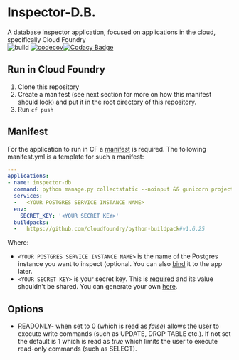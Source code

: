 # Inspector-D.B.
A database inspector application, focused on applications in the cloud, specifically Cloud Foundry  
![build](https://travis-ci.org/asherbar/InspectorDB.svg?branch=master)
[![codecov](https://codecov.io/gh/asherbar/InspectorDB/branch/master/graph/badge.svg)](https://codecov.io/gh/asherbar/InspectorDB)[![Codacy Badge](https://api.codacy.com/project/badge/Grade/ebad02177e8b423f82dde15521bf9c7e)](https://www.codacy.com/app/asherbar/Inspector-D.B.?utm_source=github.com&amp;utm_medium=referral&amp;utm_content=asherbar/Inspector-D.B.&amp;utm_campaign=Badge_Grade)
## Run in Cloud Foundry
1.  Clone this repository
1.  Create a manifest (see next section for more on how this manifest should look) and put it in the root directory of this repository.
1.  Run `cf push`

## Manifest
For the application to run in CF a [manifest](https://docs.cloudfoundry.org/devguide/deploy-apps/manifest.html) is required. The following manifest.yml is a template for such a manifest:
```yaml
---
applications:
- name: inspector-db
  command: python manage.py collectstatic --noinput && gunicorn project.wsgi:application
  services:
  -   <YOUR POSTGRES SERVICE INSTANCE NAME>
  env:
    SECRET_KEY: '<YOUR SECRET KEY>'
  buildpacks:
  -   https://github.com/cloudfoundry/python-buildpack#v1.6.25
  ```
Where:
-   `<YOUR POSTGRES SERVICE INSTANCE NAME>` is the name of the Postgres instance you want to inspect (optional. You can also [bind](https://docs.cloudfoundry.org/devguide/services/managing-services.html#bind) it to the app later.
-   `<YOUR SECRET KEY>` is your secret key. This is [required](https://docs.djangoproject.com/en/2.1/ref/settings/#secret-key) and its value shouldn't be shared. You can generate your own [here](https://www.miniwebtool.com/django-secret-key-generator/).
## Options
-   READONLY- when set to 0 (which is read as _false_) allows the user to execute write commands (such as UPDATE, DROP TABLE etc.). If not set the default is 1 which is read as _true_ which limits the user to execute read-only commands (such as SELECT).

